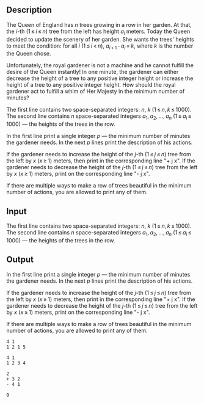 ## Description

<div><p>The Queen of England has <span class="tex-span"><i>n</i></span> trees growing in a row in her garden. At that, the <span class="tex-span"><i>i</i></span>-th <span class="tex-span">(1 ≤ <i>i</i> ≤ <i>n</i>)</span> tree from the left has height <span class="tex-span"><i>a</i><sub class="lower-index"><i>i</i></sub></span> meters. Today the Queen decided to update the scenery of her garden. She wants the trees' heights to meet the condition: for all <span class="tex-span"><i>i</i></span> <span class="tex-span">(1 ≤ <i>i</i> &lt; <i>n</i>)</span>, <span class="tex-span"><i>a</i><sub class="lower-index"><i>i</i> + 1</sub> - <i>a</i><sub class="lower-index"><i>i</i></sub> = <i>k</i></span>, where <span class="tex-span"><i>k</i></span> is the number the Queen chose.</p><p>Unfortunately, the royal gardener is not a machine and he cannot fulfill the desire of the Queen instantly! In one minute, the gardener can either decrease the height of a tree to any positive integer height or increase the height of a tree to any positive integer height. How should the royal gardener act to fulfill a whim of Her Majesty in the minimum number of minutes?</p></div><div class="input-specification"><p>The first line contains two space-separated integers: <span class="tex-span"><i>n</i></span>, <span class="tex-span"><i>k</i></span> (<span class="tex-span">1 ≤ <i>n</i>, <i>k</i> ≤ 1000)</span>. The second line contains <span class="tex-span"><i>n</i></span> space-separated integers <span class="tex-span"><i>a</i><sub class="lower-index">1</sub>, <i>a</i><sub class="lower-index">2</sub>, ..., <i>a</i><sub class="lower-index"><i>n</i></sub></span> (<span class="tex-span">1 ≤ <i>a</i><sub class="lower-index"><i>i</i></sub> ≤ 1000</span>) — the heights of the trees in the row. </p></div><div class="output-specification"><p>In the first line print a single integer <span class="tex-span"><i>p</i></span> — the minimum number of minutes the gardener needs. In the next <span class="tex-span"><i>p</i></span> lines print the description of his actions. </p><p>If the gardener needs to increase the height of the <span class="tex-span"><i>j</i></span>-th (<span class="tex-span">1 ≤ <i>j</i> ≤ <i>n</i></span>) tree from the left by <span class="tex-span"><i>x</i></span> <span class="tex-span">(<i>x</i> ≥ 1)</span> meters, then print in the corresponding line "<span class="tex-font-style-tt">+&nbsp;j&nbsp;x</span>". If the gardener needs to decrease the height of the <span class="tex-span"><i>j</i></span>-th (<span class="tex-span">1 ≤ <i>j</i> ≤ <i>n</i></span>) tree from the left by <span class="tex-span"><i>x</i></span> <span class="tex-span">(<i>x</i> ≥ 1)</span> meters, print on the corresponding line "<span class="tex-font-style-tt">-&nbsp;j&nbsp;x</span>".</p><p>If there are multiple ways to make a row of trees beautiful in the minimum number of actions, you are allowed to print any of them.</p></div>

## Input

<p>The first line contains two space-separated integers: <span class="tex-span"><i>n</i></span>, <span class="tex-span"><i>k</i></span> (<span class="tex-span">1 ≤ <i>n</i>, <i>k</i> ≤ 1000)</span>. The second line contains <span class="tex-span"><i>n</i></span> space-separated integers <span class="tex-span"><i>a</i><sub class="lower-index">1</sub>, <i>a</i><sub class="lower-index">2</sub>, ..., <i>a</i><sub class="lower-index"><i>n</i></sub></span> (<span class="tex-span">1 ≤ <i>a</i><sub class="lower-index"><i>i</i></sub> ≤ 1000</span>) — the heights of the trees in the row. </p>

## Output

<p>In the first line print a single integer <span class="tex-span"><i>p</i></span> — the minimum number of minutes the gardener needs. In the next <span class="tex-span"><i>p</i></span> lines print the description of his actions. </p><p>If the gardener needs to increase the height of the <span class="tex-span"><i>j</i></span>-th (<span class="tex-span">1 ≤ <i>j</i> ≤ <i>n</i></span>) tree from the left by <span class="tex-span"><i>x</i></span> <span class="tex-span">(<i>x</i> ≥ 1)</span> meters, then print in the corresponding line "<span class="tex-font-style-tt">+&nbsp;j&nbsp;x</span>". If the gardener needs to decrease the height of the <span class="tex-span"><i>j</i></span>-th (<span class="tex-span">1 ≤ <i>j</i> ≤ <i>n</i></span>) tree from the left by <span class="tex-span"><i>x</i></span> <span class="tex-span">(<i>x</i> ≥ 1)</span> meters, print on the corresponding line "<span class="tex-font-style-tt">-&nbsp;j&nbsp;x</span>".</p><p>If there are multiple ways to make a row of trees beautiful in the minimum number of actions, you are allowed to print any of them.</p>





```input1
4 1
1 2 1 5

```




```input2
4 1
1 2 3 4

```




```output1
2
+ 3 2
- 4 1

```




```output2
0

```



